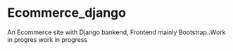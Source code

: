 # Ecommerce_django
An Ecommerce site with Django bankend, Frontend mainly Bootstrap..Work in progres
work in progress
